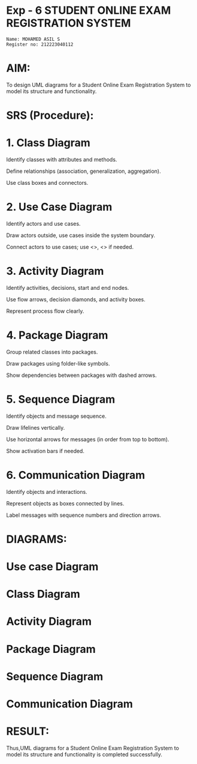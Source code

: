# Exp - 6 STUDENT ONLINE EXAM REGISTRATION SYSTEM

```
Name: MOHAMED ASIL S
Register no: 212223040112

```

# AIM:
To design UML diagrams for a Student Online Exam Registration System to model its structure and functionality.

# SRS (Procedure):
# 1. Class Diagram
Identify classes with attributes and methods.

Define relationships (association, generalization, aggregation).

Use class boxes and connectors.

# 2. Use Case Diagram
Identify actors and use cases.

Draw actors outside, use cases inside the system boundary.

Connect actors to use cases; use <<include>>, <<extend>> if needed.

# 3. Activity Diagram
Identify activities, decisions, start and end nodes.

Use flow arrows, decision diamonds, and activity boxes.

Represent process flow clearly.

# 4. Package Diagram
Group related classes into packages.

Draw packages using folder-like symbols.

Show dependencies between packages with dashed arrows.

# 5. Sequence Diagram
Identify objects and message sequence.

Draw lifelines vertically.

Use horizontal arrows for messages (in order from top to bottom).

Show activation bars if needed.

# 6. Communication Diagram
Identify objects and interactions.

Represent objects as boxes connected by lines.

Label messages with sequence numbers and direction arrows.




# DIAGRAMS:
# Use case Diagram
# Class Diagram
# Activity Diagram
# Package Diagram
# Sequence Diagram
# Communication Diagram

# RESULT:
Thus,UML diagrams for a Student Online Exam Registration System to model its structure and functionality is completed successfully.
